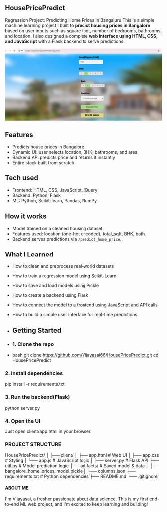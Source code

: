 ## HousePricePredict
Regression Project: Predicting Home Prices in Bangaluru
This is a simple machine learning project I built to **predict housing prices in Bangalore** based on user inputs such as square foot, number of bedrooms, bathrooms, and location. I also designed a complete **web interface using HTML, CSS, and JavaScript** with a Flask backend to serve predictions.

![App Screenshot](Screenshot.png)
## Features 
- Predicts house prices in Bangalore
- Dynamic UI: user selects location, BHK, bathrooms, and area
- Backend API predicts price and returns it instantly
- Entire stack built from scratch
## Tech used
- Frontend: HTML, CSS, JavaScript, jQuery
- Backend: Python, Flask
- ML: Python, Scikit-learn, Pandas, NumPy
## How it works
- Model trained on a cleaned housing dataset.
- Features used: location (one-hot encoded), total_sqft, BHK, bath.
- Backend serves predictions via `/predict_home_price`.
## What I Learned
- How to clean and preprocess real-world datasets
- How to train a regression model using Scikit-Learn
- How to save and load models using Pickle
- How to create a backend using Flask
- How to connect the model to a frontend using JavaScript and API calls
- How to build a simple user interface for real-time predictions

- ## Getting Started
- ### 1. Clone the repo
- bash git clone https://github.com/Vijayasai66/HousePricePredict.git
cd HousePricePredict
### 2. Install dependencies
pip install -r requirements.txt
### 3. Run the backend(Flask)
python server.py
### 4. Open the UI
Just open client/app.html in your browser.

### PROJECT STRUCTURE
HousePricePredict/
│
├── client/
│   ├── app.html       # Web UI
│   ├── app.css        # Styling
│   └── app.js         # JavaScript logic
│
├── server.py          # Flask API
├── util.py            # Model prediction logic
├── artifacts/         # Saved model & data
│   ├── bangalore_home_prices_model.pickle
│   └── columns.json
├── requirements.txt   # Python dependencies
├── README.md
└── .gitignore


#### ABOUT ME
I'm Vijayasai, a fresher passionate about data science. This is my first end-to-end ML web project, and I'm excited to keep learning and building!

